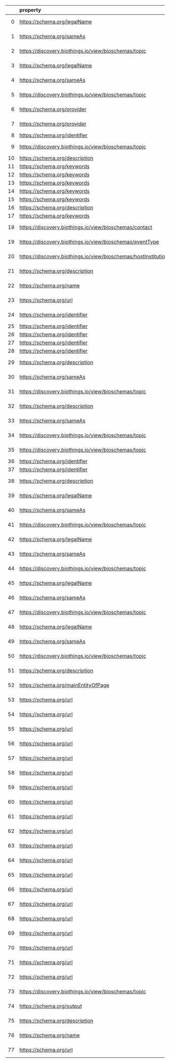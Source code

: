 |    | property                                                       | Reference profile                                                  | Evaluated entity                                                                                   |
|---:|:---------------------------------------------------------------|:-------------------------------------------------------------------|:---------------------------------------------------------------------------------------------------|
|  0 | https://schema.org/legalName                                   | https://bioschemas.org/profiles/Organization/0.2-DRAFT-2019_07_19  | Nee91240ac2b349c289788531ab8079d9                                                                  |
|  1 | https://schema.org/sameAs                                      | https://bioschemas.org/profiles/Organization/0.2-DRAFT-2019_07_19  | Nee91240ac2b349c289788531ab8079d9                                                                  |
|  2 | https://discovery.biothings.io/view/bioschemas/topic           | https://bioschemas.org/profiles/Organization/0.2-DRAFT-2019_07_19  | Nee91240ac2b349c289788531ab8079d9                                                                  |
|  3 | https://schema.org/legalName                                   | https://bioschemas.org/profiles/Organization/0.2-DRAFT-2019_07_19  | N33f64a87493c4528802ed6546e87b2b9                                                                  |
|  4 | https://schema.org/sameAs                                      | https://bioschemas.org/profiles/Organization/0.2-DRAFT-2019_07_19  | N33f64a87493c4528802ed6546e87b2b9                                                                  |
|  5 | https://discovery.biothings.io/view/bioschemas/topic           | https://bioschemas.org/profiles/Organization/0.2-DRAFT-2019_07_19  | N33f64a87493c4528802ed6546e87b2b9                                                                  |
|  6 | https://schema.org/provider                                    | https://bioschemas.org/profiles/DataCatalog/0.3-RELEASE-2019_07_01 | N1d57408a5648491abea3a3a308c5853a                                                                  |
|  7 | https://schema.org/provider                                    | https://bioschemas.org/profiles/DataCatalog/0.3-RELEASE-2019_07_01 | N8b1432dddbb74cf184e35b2283e1db3a                                                                  |
|  8 | https://schema.org/identifier                                  | https://bioschemas.org/profiles/Dataset/1.0-RELEASE                | https://www.bgee.org/                                                                              |
|  9 | https://discovery.biothings.io/view/bioschemas/topic           | https://bioschemas.org/profiles/Organization/0.2-DRAFT-2019_07_19  | https://biocomputingup.it/#Organization                                                            |
| 10 | https://schema.org/description                                 | https://bioschemas.org/profiles/Dataset/1.0-RELEASE                | https://doi.org/10.5281/zenodo.6473305                                                             |
| 11 | https://schema.org/keywords                                    | https://bioschemas.org/profiles/Dataset/1.0-RELEASE                | https://doi.org/10.5281/zenodo.7674574                                                             |
| 12 | https://schema.org/keywords                                    | https://bioschemas.org/profiles/Dataset/1.0-RELEASE                | https://doi.org/10.5281/zenodo.4986068                                                             |
| 13 | https://schema.org/keywords                                    | https://bioschemas.org/profiles/Dataset/1.0-RELEASE                | https://doi.org/10.5281/zenodo.5744003                                                             |
| 14 | https://schema.org/keywords                                    | https://bioschemas.org/profiles/Dataset/1.0-RELEASE                | https://doi.org/10.5281/zenodo.5744082                                                             |
| 15 | https://schema.org/keywords                                    | https://bioschemas.org/profiles/Dataset/1.0-RELEASE                | https://doi.org/10.5281/zenodo.4609840                                                             |
| 16 | https://schema.org/description                                 | https://bioschemas.org/profiles/Dataset/1.0-RELEASE                | https://doi.org/10.5281/zenodo.7335039                                                             |
| 17 | https://schema.org/keywords                                    | https://bioschemas.org/profiles/Dataset/1.0-RELEASE                | https://doi.org/10.5281/zenodo.5744302                                                             |
| 18 | https://discovery.biothings.io/view/bioschemas/contact         | https://bioschemas.org/profiles/Event/0.2-DRAFT-2019_06_14         | https://tess.elixir-europe.org/events/1st-international-conference-on-fair-digital-objects-fdo2022 |
| 19 | https://discovery.biothings.io/view/bioschemas/eventType       | https://bioschemas.org/profiles/Event/0.2-DRAFT-2019_06_14         | https://tess.elixir-europe.org/events/1st-international-conference-on-fair-digital-objects-fdo2022 |
| 20 | https://discovery.biothings.io/view/bioschemas/hostInstitution | https://bioschemas.org/profiles/Event/0.2-DRAFT-2019_06_14         | https://tess.elixir-europe.org/events/1st-international-conference-on-fair-digital-objects-fdo2022 |
| 21 | https://schema.org/description                                 | https://bioschemas.org/profiles/ComputationalTool/1.0-RELEASE      | https://bio.tools/covidmine                                                                        |
| 22 | https://schema.org/name                                        | https://bioschemas.org/profiles/ComputationalTool/1.0-RELEASE      | https://bio.tools/covidmine                                                                        |
| 23 | https://schema.org/url                                         | https://bioschemas.org/profiles/ComputationalTool/1.0-RELEASE      | https://bio.tools/covidmine                                                                        |
| 24 | https://schema.org/identifier                                  | https://bioschemas.org/profiles/Dataset/1.0-RELEASE                | https://www.bgee.org/?page=species&amp;species_id=9606#expr-calls                                  |
| 25 | https://schema.org/identifier                                  | https://bioschemas.org/profiles/Dataset/1.0-RELEASE                | https://www.genenames.org/data/genegroup/#data-set                                                 |
| 26 | https://schema.org/identifier                                  | https://bioschemas.org/profiles/Dataset/1.0-RELEASE                | https://www.genenames.org/data/gene-symbol-report/#data-set                                        |
| 27 | https://schema.org/identifier                                  | https://bioschemas.org/profiles/Dataset/1.0-RELEASE                | https://www.genenames.org/data/genegroup/#data-set                                                 |
| 28 | https://schema.org/identifier                                  | https://bioschemas.org/profiles/Dataset/1.0-RELEASE                | https://www.genenames.org/data/gene-symbol-report/#data-set                                        |
| 29 | https://schema.org/description                                 | https://bioschemas.org/profiles/Organization/0.2-DRAFT-2019_07_19  | N93886e7fcc1c4364ae7dfb83e5b924f6                                                                  |
| 30 | https://schema.org/sameAs                                      | https://bioschemas.org/profiles/Organization/0.2-DRAFT-2019_07_19  | N93886e7fcc1c4364ae7dfb83e5b924f6                                                                  |
| 31 | https://discovery.biothings.io/view/bioschemas/topic           | https://bioschemas.org/profiles/Organization/0.2-DRAFT-2019_07_19  | N93886e7fcc1c4364ae7dfb83e5b924f6                                                                  |
| 32 | https://schema.org/description                                 | https://bioschemas.org/profiles/Organization/0.2-DRAFT-2019_07_19  | Nf3ae58ed834344b9986a64b87c064c99                                                                  |
| 33 | https://schema.org/sameAs                                      | https://bioschemas.org/profiles/Organization/0.2-DRAFT-2019_07_19  | Nf3ae58ed834344b9986a64b87c064c99                                                                  |
| 34 | https://discovery.biothings.io/view/bioschemas/topic           | https://bioschemas.org/profiles/Organization/0.2-DRAFT-2019_07_19  | Nf3ae58ed834344b9986a64b87c064c99                                                                  |
| 35 | https://discovery.biothings.io/view/bioschemas/topic           | https://bioschemas.org/profiles/Organization/0.2-DRAFT-2019_07_19  | https://biocomputingup.it/#Organization                                                            |
| 36 | https://schema.org/identifier                                  | https://bioschemas.org/profiles/Dataset/1.0-RELEASE                | https://www.genenames.org/data/genegroup/#data-set                                                 |
| 37 | https://schema.org/identifier                                  | https://bioschemas.org/profiles/Dataset/1.0-RELEASE                | https://www.genenames.org/data/gene-symbol-report/#data-set                                        |
| 38 | https://schema.org/description                                 | https://bioschemas.org/profiles/DataCatalog/0.3-RELEASE-2019_07_01 | http://www.ensembl.org/#project                                                                    |
| 39 | https://schema.org/legalName                                   | https://bioschemas.org/profiles/Organization/0.2-DRAFT-2019_07_19  | N2e35e0451cec411fa48b3d54da6b7a95                                                                  |
| 40 | https://schema.org/sameAs                                      | https://bioschemas.org/profiles/Organization/0.2-DRAFT-2019_07_19  | N2e35e0451cec411fa48b3d54da6b7a95                                                                  |
| 41 | https://discovery.biothings.io/view/bioschemas/topic           | https://bioschemas.org/profiles/Organization/0.2-DRAFT-2019_07_19  | N2e35e0451cec411fa48b3d54da6b7a95                                                                  |
| 42 | https://schema.org/legalName                                   | https://bioschemas.org/profiles/Organization/0.2-DRAFT-2019_07_19  | N59bd10eeee534871ba7f29a6d4ed2978                                                                  |
| 43 | https://schema.org/sameAs                                      | https://bioschemas.org/profiles/Organization/0.2-DRAFT-2019_07_19  | N59bd10eeee534871ba7f29a6d4ed2978                                                                  |
| 44 | https://discovery.biothings.io/view/bioschemas/topic           | https://bioschemas.org/profiles/Organization/0.2-DRAFT-2019_07_19  | N59bd10eeee534871ba7f29a6d4ed2978                                                                  |
| 45 | https://schema.org/legalName                                   | https://bioschemas.org/profiles/Organization/0.2-DRAFT-2019_07_19  | N0a347f30d6924853bb0f11e703738747                                                                  |
| 46 | https://schema.org/sameAs                                      | https://bioschemas.org/profiles/Organization/0.2-DRAFT-2019_07_19  | N0a347f30d6924853bb0f11e703738747                                                                  |
| 47 | https://discovery.biothings.io/view/bioschemas/topic           | https://bioschemas.org/profiles/Organization/0.2-DRAFT-2019_07_19  | N0a347f30d6924853bb0f11e703738747                                                                  |
| 48 | https://schema.org/legalName                                   | https://bioschemas.org/profiles/Organization/0.2-DRAFT-2019_07_19  | N9fd7e5c617814e5888176adecbbb4898                                                                  |
| 49 | https://schema.org/sameAs                                      | https://bioschemas.org/profiles/Organization/0.2-DRAFT-2019_07_19  | N9fd7e5c617814e5888176adecbbb4898                                                                  |
| 50 | https://discovery.biothings.io/view/bioschemas/topic           | https://bioschemas.org/profiles/Organization/0.2-DRAFT-2019_07_19  | N9fd7e5c617814e5888176adecbbb4898                                                                  |
| 51 | https://schema.org/description                                 | https://bioschemas.org/profiles/Person/0.2-DRAFT-2019_07_19        | https://workflowhub.eu/people/9                                                                    |
| 52 | https://schema.org/mainEntityOfPage                            | https://bioschemas.org/profiles/Person/0.2-DRAFT-2019_07_19        | https://workflowhub.eu/people/9                                                                    |
| 53 | https://schema.org/url                                         | https://bioschemas.org/profiles/ChemicalSubstance/0.4-RELEASE      | https://nanocommons.github.io/identifiers/registry#ERM00000088                                     |
| 54 | https://schema.org/url                                         | https://bioschemas.org/profiles/ChemicalSubstance/0.4-RELEASE      | https://nanocommons.github.io/identifiers/registry#ERM00000061                                     |
| 55 | https://schema.org/url                                         | https://bioschemas.org/profiles/ChemicalSubstance/0.4-RELEASE      | https://nanocommons.github.io/identifiers/registry#ERM00000582                                     |
| 56 | https://schema.org/url                                         | https://bioschemas.org/profiles/ChemicalSubstance/0.4-RELEASE      | https://nanocommons.github.io/identifiers/registry#ERM00000086                                     |
| 57 | https://schema.org/url                                         | https://bioschemas.org/profiles/ChemicalSubstance/0.4-RELEASE      | https://nanocommons.github.io/identifiers/registry#ERM00000060                                     |
| 58 | https://schema.org/url                                         | https://bioschemas.org/profiles/ChemicalSubstance/0.4-RELEASE      | https://nanocommons.github.io/identifiers/registry#ERM00000062                                     |
| 59 | https://schema.org/url                                         | https://bioschemas.org/profiles/ChemicalSubstance/0.4-RELEASE      | https://nanocommons.github.io/identifiers/registry#ERM00000085                                     |
| 60 | https://schema.org/url                                         | https://bioschemas.org/profiles/ChemicalSubstance/0.4-RELEASE      | https://nanocommons.github.io/identifiers/registry#ERM00000066                                     |
| 61 | https://schema.org/url                                         | https://bioschemas.org/profiles/ChemicalSubstance/0.4-RELEASE      | https://nanocommons.github.io/identifiers/registry#ERM00000325                                     |
| 62 | https://schema.org/url                                         | https://bioschemas.org/profiles/ChemicalSubstance/0.4-RELEASE      | https://nanocommons.github.io/identifiers/registry#ERM00000067                                     |
| 63 | https://schema.org/url                                         | https://bioschemas.org/profiles/ChemicalSubstance/0.4-RELEASE      | https://nanocommons.github.io/identifiers/registry#ERM00000064                                     |
| 64 | https://schema.org/url                                         | https://bioschemas.org/profiles/ChemicalSubstance/0.4-RELEASE      | https://nanocommons.github.io/identifiers/registry#ERM00000083                                     |
| 65 | https://schema.org/url                                         | https://bioschemas.org/profiles/ChemicalSubstance/0.4-RELEASE      | https://nanocommons.github.io/identifiers/registry#ERM00000583                                     |
| 66 | https://schema.org/url                                         | https://bioschemas.org/profiles/ChemicalSubstance/0.4-RELEASE      | https://nanocommons.github.io/identifiers/registry#ERM00000089                                     |
| 67 | https://schema.org/url                                         | https://bioschemas.org/profiles/ChemicalSubstance/0.4-RELEASE      | https://nanocommons.github.io/identifiers/registry#ERM00000584                                     |
| 68 | https://schema.org/url                                         | https://bioschemas.org/profiles/ChemicalSubstance/0.4-RELEASE      | https://nanocommons.github.io/identifiers/registry#ERM000000837                                    |
| 69 | https://schema.org/url                                         | https://bioschemas.org/profiles/ChemicalSubstance/0.4-RELEASE      | https://nanocommons.github.io/identifiers/registry#ERM00000084                                     |
| 70 | https://schema.org/url                                         | https://bioschemas.org/profiles/ChemicalSubstance/0.4-RELEASE      | https://nanocommons.github.io/identifiers/registry#ERM00000065                                     |
| 71 | https://schema.org/url                                         | https://bioschemas.org/profiles/ChemicalSubstance/0.4-RELEASE      | https://nanocommons.github.io/identifiers/registry#ERM00000063                                     |
| 72 | https://schema.org/url                                         | https://bioschemas.org/profiles/ChemicalSubstance/0.4-RELEASE      | https://nanocommons.github.io/identifiers/registry#ERM00000090                                     |
| 73 | https://discovery.biothings.io/view/bioschemas/topic           | https://bioschemas.org/profiles/Organization/0.2-DRAFT-2019_07_19  | https://biocomputingup.it/#Organization                                                            |
| 74 | https://schema.org/output                                      | https://bioschemas.org/profiles/ComputationalWorkflow/1.0-RELEASE  | https://workflowhub.eu/workflows/18?version=1                                                      |
| 75 | https://schema.org/description                                 | https://bioschemas.org/profiles/ComputationalTool/1.0-RELEASE      | https://bio.tools/blast                                                                            |
| 76 | https://schema.org/name                                        | https://bioschemas.org/profiles/ComputationalTool/1.0-RELEASE      | https://bio.tools/blast                                                                            |
| 77 | https://schema.org/url                                         | https://bioschemas.org/profiles/ComputationalTool/1.0-RELEASE      | https://bio.tools/blast                                                                            |